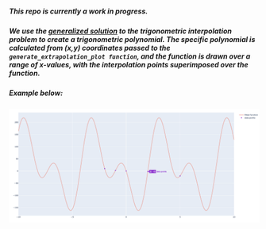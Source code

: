 ##### This repo is currently a work in progress.

##### We use the [generalized solution](https://en.wikipedia.org/wiki/Trigonometric_interpolation#Solution_of_the_problem) to the trigonometric interpolation problem to create a trigonometric polynomial. The specific polynomial is calculated from (x,y) coordinates passed to the `generate_extrapolation_plot function`, and the function is drawn over a range of x-values, with the interpolation points superimposed over the function.

##### Example below:
##### ![sample plot](https://github.com/merillium/trig_interpolation/blob/master/images/sample_image.png)

